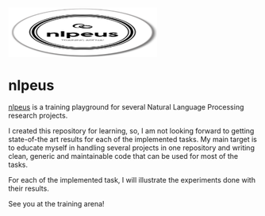 <a href="url"><img src="https://github.com/AhmedHani/nlpeus/blob/master/nlpeus-logo.png" align="center" height="100" width="300" ></a>
------------------------------------------
# nlpeus
[nlpeus](https://github.com/AhmedHani/nlpeus) is a training playground for several Natural Language Processing research projects. 

I created this repository for learning, so, I am not looking forward to getting state-of-the art results for each of the implemented tasks. My main target is to educate myself in handling several projects in one repository and writing clean, generic and maintainable code that can be used for most of the tasks.

For each of the implemented task, I will illustrate the experiments done with their results.

See you at the training arena!